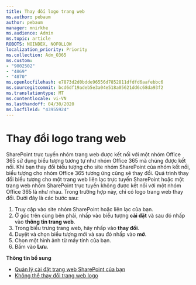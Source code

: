 ```yaml
---
title: Thay đổi logo trang web
ms.author: pebaum
author: pebaum
manager: mnirkhe
ms.audience: Admin
ms.topic: article
ROBOTS: NOINDEX, NOFOLLOW
localization_priority: Priority
ms.collection: Adm_O365
ms.custom:
- "9002502"
- "4869"
- "4870"
ms.openlocfilehash: e7873d2d0bdde96556d7852811dfdfd6aafebbc6
ms.sourcegitcommit: bcd6df19adeb5e3a04e518a05621dd6c68da93f2
ms.translationtype: MT
ms.contentlocale: vi-VN
ms.lasthandoff: 04/30/2020
ms.locfileid: "43955924"
---
```

# <a name="change-site-logo"></a>Thay đổi logo trang web

SharePoint trực tuyến nhóm trang web được kết nối với một nhóm Office 365 sử dụng biểu tượng tương tự như nhóm Office 365 mà chúng được kết nối. Khi bạn thay đổi biểu tượng cho site nhóm SharePoint của nhóm kết nối, biểu tượng cho nhóm Office 365 tương ứng cũng sẽ thay đổi. Quá trình thay đổi biểu tượng cho một trang web liên lạc trực tuyến SharePoint hoặc một trang web nhóm SharePoint trực tuyến không được kết nối với một nhóm Office 365 là như nhau. Trong trường hợp này, chỉ có logo trang web thay đổi. Dưới đây là các bước sau:

1. Truy cập vào site nhóm SharePoint hoặc liên lạc của bạn.
2. Ở góc trên cùng bên phải, nhấp vào biểu tượng **cài đặt** và sau đó nhấp vào **thông tin trang web**.
3. Trong biểu trưng trang web, hãy nhấp vào **thay đổi**.
4. Duyệt và chọn biểu tượng mới và sau đó nhấp vào **mở**.
5. Chọn một hình ảnh từ máy tính của bạn.
6. Bấm vào **Lưu**.

**Thông tin bổ sung**

- [Quản lý cài đặt trang web SharePoint của bạn](https://support.office.com/article/manage-your-sharepoint-site-settings-8376034d-d0c7-446e-9178-6ab51c58df42)
- [Không thể thay đổi trang web logo](https://docs.microsoft.com/sharepoint/troubleshoot/sites/error-when-changing-o365-site-logo)
